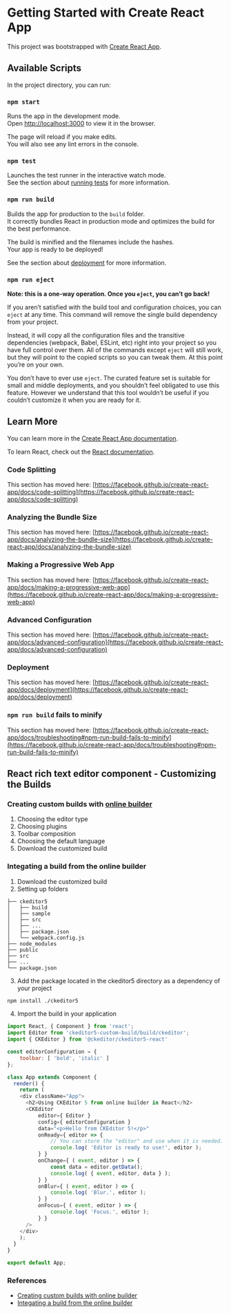 # Getting Started with Create React App

This project was bootstrapped with [Create React App](https://github.com/facebook/create-react-app).

## Available Scripts

In the project directory, you can run:

### `npm start`

Runs the app in the development mode.\
Open [http://localhost:3000](http://localhost:3000) to view it in the browser.

The page will reload if you make edits.\
You will also see any lint errors in the console.

### `npm test`

Launches the test runner in the interactive watch mode.\
See the section about [running tests](https://facebook.github.io/create-react-app/docs/running-tests) for more information.

### `npm run build`

Builds the app for production to the `build` folder.\
It correctly bundles React in production mode and optimizes the build for the best performance.

The build is minified and the filenames include the hashes.\
Your app is ready to be deployed!

See the section about [deployment](https://facebook.github.io/create-react-app/docs/deployment) for more information.

### `npm run eject`

**Note: this is a one-way operation. Once you `eject`, you can’t go back!**

If you aren’t satisfied with the build tool and configuration choices, you can `eject` at any time. This command will remove the single build dependency from your project.

Instead, it will copy all the configuration files and the transitive dependencies (webpack, Babel, ESLint, etc) right into your project so you have full control over them. All of the commands except `eject` will still work, but they will point to the copied scripts so you can tweak them. At this point you’re on your own.

You don’t have to ever use `eject`. The curated feature set is suitable for small and middle deployments, and you shouldn’t feel obligated to use this feature. However we understand that this tool wouldn’t be useful if you couldn’t customize it when you are ready for it.

## Learn More

You can learn more in the [Create React App documentation](https://facebook.github.io/create-react-app/docs/getting-started).

To learn React, check out the [React documentation](https://reactjs.org/).

### Code Splitting

This section has moved here: [https://facebook.github.io/create-react-app/docs/code-splitting](https://facebook.github.io/create-react-app/docs/code-splitting)

### Analyzing the Bundle Size

This section has moved here: [https://facebook.github.io/create-react-app/docs/analyzing-the-bundle-size](https://facebook.github.io/create-react-app/docs/analyzing-the-bundle-size)

### Making a Progressive Web App

This section has moved here: [https://facebook.github.io/create-react-app/docs/making-a-progressive-web-app](https://facebook.github.io/create-react-app/docs/making-a-progressive-web-app)

### Advanced Configuration

This section has moved here: [https://facebook.github.io/create-react-app/docs/advanced-configuration](https://facebook.github.io/create-react-app/docs/advanced-configuration)

### Deployment

This section has moved here: [https://facebook.github.io/create-react-app/docs/deployment](https://facebook.github.io/create-react-app/docs/deployment)

### `npm run build` fails to minify

This section has moved here: [https://facebook.github.io/create-react-app/docs/troubleshooting#npm-run-build-fails-to-minify](https://facebook.github.io/create-react-app/docs/troubleshooting#npm-run-build-fails-to-minify)

## React rich text editor component - Customizing the Builds

### Creating custom builds with [online builder](https://ckeditor.com/ckeditor-5/online-builder/)

1. Choosing the editor type
2. Choosing plugins
3. Toolbar composition
4. Choosing the default language
5. Download the customized build

### Integating a build from the online builder

1. Download the customized build
2. Setting up folders
```
├── ckeditor5
│   ├── build
│   ├── sample
│   ├── src
│   ├── ...
│   ├── package.json
│   └── webpack.config.js
├── node_modules
├── public
├── src
├── ...
└── package.json
```
3. Add the package located in the ckeditor5 directory as a dependency of your project
```bash
npm install ./ckeditor5
```

4. Import the build in your application
```js
import React, { Component } from 'react';
import Editor from 'ckeditor5-custom-build/build/ckeditor';
import { CKEditor } from '@ckeditor/ckeditor5-react'

const editorConfiguration = {
    toolbar: [ 'bold', 'italic' ]
};

class App extends Component {
  render() {
    return (
    <div className="App">
      <h2>Using CKEditor 5 from online builder in React</h2>
      <CKEditor
          editor={ Editor }
          config={ editorConfiguration }
          data="<p>Hello from CKEditor 5!</p>"
          onReady={ editor => {
              // You can store the "editor" and use when it is needed.
              console.log( 'Editor is ready to use!', editor );
          } }
          onChange={ ( event, editor ) => {
              const data = editor.getData();
              console.log( { event, editor, data } );
          } }
          onBlur={ ( event, editor ) => {
              console.log( 'Blur.', editor );
          } }
          onFocus={ ( event, editor ) => {
              console.log( 'Focus.', editor );
          } }
      />
    </div>
    );
  }
}

export default App;
```

### References
- [Creating custom builds with online builder](https://ckeditor.com/docs/ckeditor5/latest/installation/getting-started/quick-start.html#creating-custom-builds-with-online-builder)
- [Integating a build from the online builder](https://ckeditor.com/docs/ckeditor5/latest/installation/getting-started/frameworks/react.html#integrating-a-build-from-the-online-builder)
